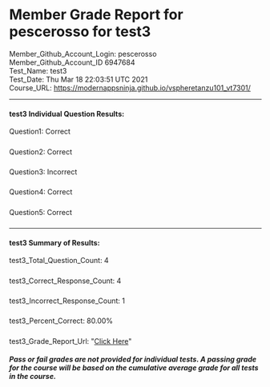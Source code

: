 # Member Grade Report for pescerosso for test3  
   
Member_Github_Account_Login: pescerosso  
Member_Github_Account_ID 6947684  
Test_Name: test3  
Test_Date: Thu Mar 18 22:03:51 UTC 2021  
Course_URL: https://modernappsninja.github.io/vspheretanzu101_vt7301/  
   
---  
#### test3 Individual Question Results:  
Question1: Correct  
#####  
Question2: Correct  
#####  
Question3: Incorrect  
#####  
Question4: Correct  
#####  
Question5: Correct  
#####  
---  
#### test3 Summary of Results:  
test3_Total_Question_Count: 4  
#####  
test3_Correct_Response_Count: 4  
#####  
test3_Incorrect_Response_Count: 1  
#####  
test3_Percent_Correct: 80.00%  
#####  
test3_Grade_Report_Url: "[Click Here](https://github.com/modernappsninjas/pescerosso/blob/main/static/userdata/courses/vspheretanzu101_vt7301/grade_report.pr22.test3.md)"
##### Pass or fail grades are not provided for individual tests. A passing grade for the course will be based on the cumulative average grade for all tests in the course.  
